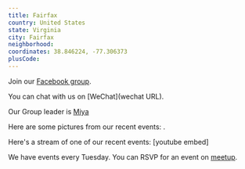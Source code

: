 ```yaml
---
title: Fairfax
country: United States
state: Virginia
city: Fairfax
neighborhood: 
coordinates: 38.846224, -77.306373
plusCode:
---
```

Join our [Facebook group](https://www.facebook.com/groups/free.code.camp.fairfax).

You can chat with us on [WeChat](wechat URL).

Our Group leader is [Miya](freecodecamp.org/miya)

Here are some pictures from our recent events:
![]().

Here's a stream of one of our recent events:
[youtube embed]

We have events every Tuesday. You can RSVP for an event on [meetup](meetupurl).
